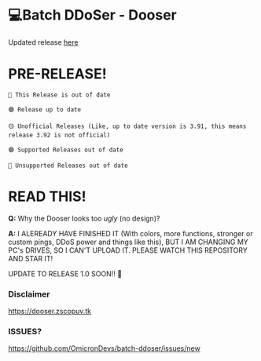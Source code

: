 # 💻Batch DDoSer - Dooser

Updated release <a href="https://github.com/OmicronDevs/batch-ddoser/tree/release-1">here</a>


# PRE-RELEASE!

`🔴 This Release is out of date`

```
🟢 Release up to date
 
🟡 Unofficial Releases (Like, up to date version is 3.91, this means release 3.92 is not official)

🟣 Supported Releases out of date

🔴 Unsupported Releases out of date
```
# READ THIS!

**Q:** Why the Dooser looks too *ugly* (no design)?

**A:** I ALEREADY HAVE FINISHED IT (With colors, more functions, stronger or custom pings, DDoS power and things like this), BUT I AM CHANGING MY PC's DRIVES, SO I CAN'T UPLOAD IT. PLEASE WATCH THIS REPOSITORY AND STAR IT!

UPDATE TO RELEASE 1.0 SOON!! 🤡


### Disclaimer
https://dooser.zscopuv.tk

### ISSUES?
https://github.com/OmicronDevs/batch-ddoser/issues/new
 
